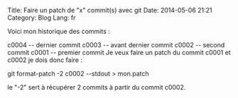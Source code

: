 Title: Faire un patch de &quot;x&quot; commit(s) avec git
Date: 2014-05-06 21:21
Category: Blog
Lang: fr

Voici mon historique des commits :

c0004 -- dernier commit
c0003 -- avant dernier commit
c0002 -- second commit
c0001 -- premier commit
Je veux faire un patch du commit c0001 et c0002 je dois donc faire :

git format-patch -2 c0002 --stdout > mon.patch

le "-2" sert à récupérer 2 commits à partir du commit c0002.